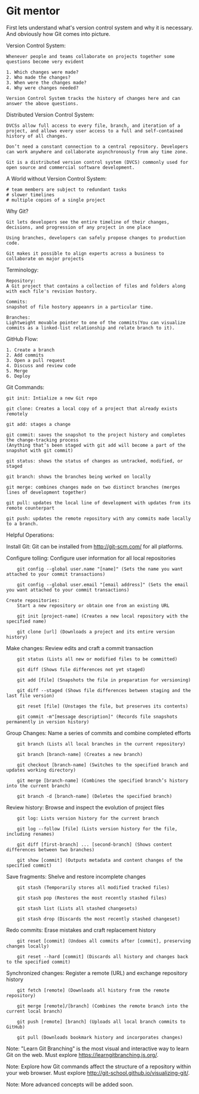 # Git mentor

First lets understand what's version control system and why it is necessary. And obviously how Git comes into picture.

Version Control System:

    Whenever people and teams collaborate on projects together some questions become very evident
    
    1. Which changes were made?
    2. Who made the changes?
    3. When were the changes made?
    4. Why were changes needed?
    
    Version Control System tracks the history of changes here and can answer the above questions.
    

Distributed Version Control System:

    DVCSs allow full access to every file, branch, and iteration of a project, and allows every user access to a full and self-contained history of all changes.
    
    Don’t need a constant connection to a central repository. Developers can work anywhere and collaborate asynchronously from any time zone.
    
    Git is a distributed version control system (DVCS) commonly used for open source and commercial software development.

A World without Version Control System:

    # team members are subject to redundant tasks
    # slower timelines
    # multiple copies of a single project
   

Why Git?

    Git lets developers see the entire timeline of their changes, decisions, and progression of any project in one place
    
    Using branches, developers can safely propose changes to production code.
    
    Git makes it possible to align experts across a business to collaborate on major projects
    

Terminology:
    
    Repository:
    A Git project that contains a collection of files and folders along with each file's revision hostory.

    Commits:
    snapshot of file hostory appeanrs in a particular time.
    
    Branches:
    Lightweight movable pointer to one of the commits(You can visualize commits as a linked-list relationship and relate branch to it).
    
GitHub Flow:

    1. Create a branch
    2. Add commits
    3. Open a pull request
    4. Discuss and review code
    5. Merge
    6. Deploy
 
Git Commands:
    
    git init: Intialize a new Git repo
    
    git clone: Creates a local copy of a project that already exists remotely
    
    git add: stages a change
    
    git commit: saves the snapshot to the project history and completes the change-tracking process
    (Anything that’s been staged with git add will become a part of the snapshot with git commit)
    
    git status: shows the status of changes as untracked, modified, or staged
    
    git branch: shows the branches being worked on locally
    
    git merge: combines changes made on two distinct branches (merges lines of development together)
    
    git pull: updates the local line of development with updates from its remote counterpart
    
    git push: updates the remote repository with any commits made locally to a branch.
    
    
Helpful Operations:

   Install Git:
        Git can be installed from
        http://git-scm.com/ for all platforms.
        
   Configure tolling:
        Configure user information for all local repositories

        git config --global user.name "[name]" (Sets the name you want attached to your commit transactions)
    
        git config --global user.email "[email address]" (Sets the email you want attached to your commit transactions)

    Create repositories:
        Start a new repository or obtain one from an existing URL

        git init [project-name] (Creates a new local repository with the specified name)
        
        git clone [url] (Downloads a project and its entire version history)
       
   Make changes:
        Review edits and craft a commit transaction
    
        git status (Lists all new or modified files to be committed)

        git diff (Shows file differences not yet staged)
        
        git add [file] (Snapshots the file in preparation for versioning)
        
        git diff --staged (Shows file differences between staging and the last file version)
        
        git reset [file] (Unstages the file, but preserves its contents)
        
        git commit -m"[message description]" (Records file snapshots permanently in version history)
        
        
   Group Changes:
        Name a series of commits and combine completed efforts

        git branch (Lists all local branches in the current repository)
        
        git branch [branch-name] (Creates a new branch)
        
        git checkout [branch-name] (Switches to the specified branch and updates working directory)
        
        git merge [branch-name] (Combines the specified branch’s history into the current branch)
        
        git branch -d [branch-name] (Deletes the specified branch)
        
   Review history:
        Browse and inspect the evolution of project files
    
        git log: Lists version history for the current branch

        git log --follow [file] (Lists version history for the file, including renames)
        
        git diff [first-branch] ... [second-branch] (Shows content differences between two branches)
        
        git show [commit] (Outputs metadata and content changes of the specified commit)


   Save fragments:
        Shelve and restore incomplete changes

        git stash (Temporarily stores all modified tracked files)
        
        git stash pop (Restores the most recently stashed files)
        
        git stash list (Lists all stashed changesets)
        
        git stash drop (Discards the most recently stashed changeset)
        
   Redo commits:
        Erase mistakes and craft replacement history

        git reset [commit] (Undoes all commits after [commit], preserving changes locally)
        
        git reset --hard [commit] (Discards all history and changes back to the specified commit)
        
   
   Synchronized changes:
        Register a remote (URL) and exchange repository history

        git fetch [remote] (Downloads all history from the remote repository)
        
        git merge [remote]/[branch] (Combines the remote branch into the current local branch)
        
        git push [remote] [branch] (Uploads all local branch commits to GitHub)
        
        git pull (Downloads bookmark history and incorporates changes)
        
        
   Note: "Learn Git Branching" is the most visual and interactive way to learn Git on the web. Must explore 
   https://learngitbranching.js.org/.
   
   Note: Explore how Git commands affect the structure of a repository within your web browser. Must explore 
   http://git-school.github.io/visualizing-git/.
   
   Note: More advanced concepts will be added soon.